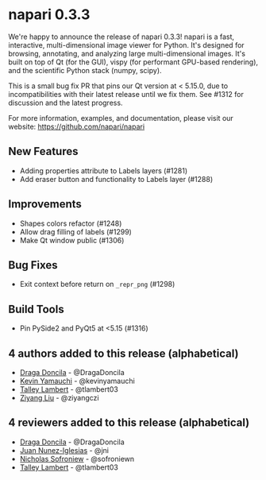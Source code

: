 # napari 0.3.3

We're happy to announce the release of napari 0.3.3!
napari is a fast, interactive, multi-dimensional image viewer for Python.
It's designed for browsing, annotating, and analyzing large multi-dimensional
images. It's built on top of Qt (for the GUI), vispy (for performant GPU-based
rendering), and the scientific Python stack (numpy, scipy).

This is a small bug fix PR that pins our Qt version at \< 5.15.0, due to
incompatibilities with their latest release until we fix them. See #1312 for
discussion and the latest progress.

For more information, examples, and documentation, please visit our website:
https://github.com/napari/napari

## New Features

- Adding properties attribute to Labels layers (#1281)
- Add eraser button and functionality to Labels layer (#1288)

## Improvements

- Shapes colors refactor (#1248)
- Allow drag filling of labels (#1299)
- Make Qt window public (#1306)

## Bug Fixes

- Exit context before return on `_repr_png` (#1298)

## Build Tools

- Pin PySide2 and PyQt5 at \<5.15 (#1316)

## 4 authors added to this release (alphabetical)

- [Draga Doncila](https://github.com/napari/napari/commits?author=DragaDoncila) - @DragaDoncila
- [Kevin Yamauchi](https://github.com/napari/napari/commits?author=kevinyamauchi) - @kevinyamauchi
- [Talley Lambert](https://github.com/napari/napari/commits?author=tlambert03) - @tlambert03
- [Ziyang Liu](https://github.com/napari/napari/commits?author=ziyangczi) - @ziyangczi

## 4 reviewers added to this release (alphabetical)

- [Draga Doncila](https://github.com/napari/napari/commits?author=DragaDoncila) - @DragaDoncila
- [Juan Nunez-Iglesias](https://github.com/napari/napari/commits?author=jni) - @jni
- [Nicholas Sofroniew](https://github.com/napari/napari/commits?author=sofroniewn) - @sofroniewn
- [Talley Lambert](https://github.com/napari/napari/commits?author=tlambert03) - @tlambert03
